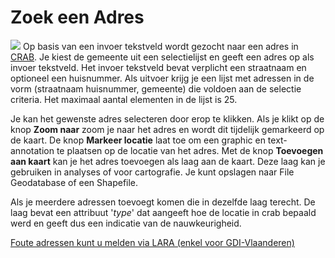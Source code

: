 Zoek een Adres
==============

![](../images/geopuntAddress24x24.png)  Op basis van een invoer tekstveld wordt gezocht naar een adres in [CRAB](http://www.agiv.be/gis/projecten/?catid=34). Je kiest de gemeente uit een selectielijst en geeft een adres op als invoer tekstveld.  Het invoer tekstveld bevat verplicht een straatnaam en optioneel een huisnummer. Als uitvoer krijg je een lijst met adressen in de vorm (straatnaam huisnummer, gemeente) die voldoen aan de selectie criteria. Het maximaal aantal elementen in de lijst is 25.

Je kan het gewenste adres selecteren door erop te klikken. Als je klikt op de knop **Zoom naar** zoom je naar het adres en wordt dit tijdelijk gemarkeerd op de kaart. De knop **Markeer locatie** laat toe om een graphic en text-annotation te plaatsen op de locatie van het adres.
Met de knop **Toevoegen aan kaart** kan je het adres toevoegen als laag aan de kaart. Deze laag kan je gebruiken in analyses of voor cartografie. Je kunt opslagen naar File Geodatabase of een Shapefile. 

Als je meerdere adressen toevoegt komen die in dezelfde laag terecht. De laag bevat een attribuut '*type*' dat aangeeft hoe de locatie in crab bepaald werd en geeft dus een indicatie van de nauwkeurigheid.

<!--![](images/geopunt4qgisAdres.gif "Zoek een Adres")-->

[Foute adressen kunt u melden via LARA (enkel voor GDI-Vlaanderen)](http://crab.agiv.be/Lara) 